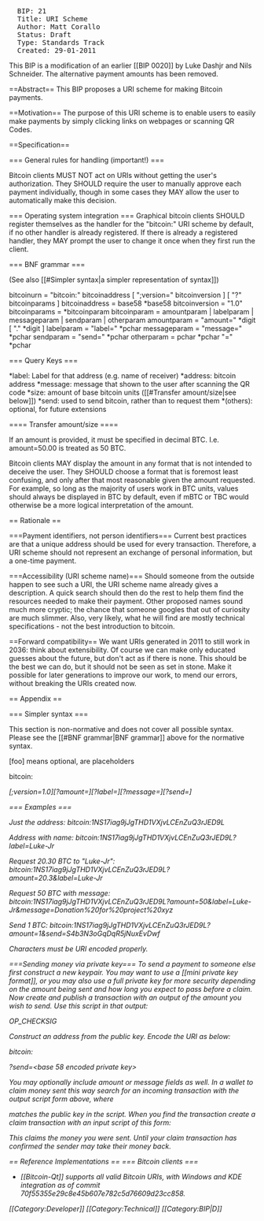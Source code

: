 <pre>
  BIP: 21
  Title: URI Scheme
  Author: Matt Corallo
  Status: Draft
  Type: Standards Track
  Created: 29-01-2011
</pre>

This BIP is a modification of an earlier [[BIP 0020]] by Luke Dashjr and Nils Schneider. The alternative payment amounts has been removed.

==Abstract==
This BIP proposes a URI scheme for making Bitcoin payments.

==Motivation==
The purpose of this URI scheme is to enable users to easily make payments by simply clicking links on webpages or scanning QR Codes.

==Specification==

=== General rules for handling (important!) ===

Bitcoin clients MUST NOT act on URIs without getting the user's authorization.
They SHOULD require the user to manually approve each payment individually, though in some cases they MAY allow the user to automatically make this decision.

=== Operating system integration ===
Graphical bitcoin clients SHOULD register themselves as the handler for the "bitcoin:" URI scheme by default, if no other handler is already registered. If there is already a registered handler, they MAY prompt the user to change it once when they first run the client.

=== BNF grammar ===

(See also [[#Simpler syntax|a simpler representation of syntax]])

 bitcoinurn      = "bitcoin:" bitcoinaddress [ ";version=" bitcoinversion ] [ "?" bitcoinparams ]
 bitcoinaddress  = base58 *base58
 bitcoinversion  = "1.0"
 bitcoinparams   = *bitcoinparam
 bitcoinparam    = amountparam | labelparam | messageparam | sendparam | otherparam
 amountparam     = "amount=" *digit [ "." *digit ]
 labelparam      = "label=" *pchar
 messageparam    = "message=" *pchar
 sendparam       = "send=" *pchar
 otherparam      = pchar *pchar "=" *pchar

=== Query Keys ===

*label: Label for that address (e.g. name of receiver)
*address: bitcoin address
*message: message that shown to the user after scanning the QR code
*size: amount of base bitcoin units ([[#Transfer amount/size|see below]])
*send: used to send bitcoin, rather than to request them
*(others): optional, for future extensions

==== Transfer amount/size ====

If an amount is provided, it must be specified in decimal BTC.
I.e. amount=50.00 is treated as 50 BTC.

Bitcoin clients MAY display the amount in any format that is not intended to deceive the user.
They SHOULD choose a format that is foremost least confusing, and only after that most reasonable given the amount requested.
For example, so long as the majority of users work in BTC units, values should always be displayed in BTC by default, even if mBTC or TBC would otherwise be a more logical interpretation of the amount.

== Rationale ==

===Payment identifiers, not person identifiers===
Current best practices are that a unique address should be used for every transaction.
Therefore, a URI scheme should not represent an exchange of personal information, but a one-time payment.

===Accessibility (URI scheme name)===
Should someone from the outside happen to see such a URI, the URI scheme name already gives a description.
A quick search should then do the rest to help them find the resources needed to make their payment.
Other proposed names sound much more cryptic; the chance that someone googles that out of curiosity are much slimmer.
Also, very likely, what he will find are mostly technical specifications - not the best introduction to bitcoin.

==Forward compatibility==
We want URIs generated in 2011 to still work in 2036: think about extensibility.
Of course we can make only educated guesses about the future, but don't act as if there is none.
This should be the best we can do, but it should not be seen as set in stone.
Make it possible for later generations to improve our work, to mend our errors, without breaking the URIs created now.

== Appendix ==

=== Simpler syntax ===

This section is non-normative and does not cover all possible syntax.
Please see the [[#BNF grammar|BNF grammar]] above for the normative syntax.

[foo] means optional, <bar> are placeholders

 bitcoin:<address>[;version=1.0][?amount=<amount>][?label=<label>][?message=<message>][?send=<private key>]

=== Examples ===

Just the address:
 bitcoin:1NS17iag9jJgTHD1VXjvLCEnZuQ3rJED9L

Address with name:
 bitcoin:1NS17iag9jJgTHD1VXjvLCEnZuQ3rJED9L?label=Luke-Jr

Request 20.30 BTC to "Luke-Jr":
 bitcoin:1NS17iag9jJgTHD1VXjvLCEnZuQ3rJED9L?amount=20.3&label=Luke-Jr

Request 50 BTC with message:
 bitcoin:1NS17iag9jJgTHD1VXjvLCEnZuQ3rJED9L?amount=50&label=Luke-Jr&message=Donation%20for%20project%20xyz

Send 1 BTC:
 bitcoin:1NS17iag9jJgTHD1VXjvLCEnZuQ3rJED9L?amount=1&send=S4b3N3oGqDqR5jNuxEvDwf

Characters must be URI encoded properly.

===Sending money via private key===
To send a payment to someone else first construct a new keypair. You may want to use a [[mini private key format]], or you may also use a full private key for more security depending on the amount being sent and how long you expect to pass before a claim. Now create and publish a transaction with an output of the amount you wish to send. Use this script in that output:

 <pubkey> OP_CHECKSIG

Construct an address from the public key. Encode the URI as below:

 bitcoin:<address>?send=<base 58 encoded private key>

You may optionally include amount or message fields as well. In a wallet to claim money sent this way search for an incoming transaction with the output script form above, where <address> matches the public key in the script. When you find the transaction create a claim transaction with an input script of this form:

 <sig>

This claims the money you were sent. Until your claim transaction has confirmed the sender may take their money back.

== Reference Implementations ==
=== Bitcoin clients ===
* [[Bitcoin-Qt]] supports all valid Bitcoin URIs, with Windows and KDE integration as of commit 70f55355e29c8e45b607e782c5d76609d23cc858.

[[Category:Developer]]
[[Category:Technical]]
[[Category:BIP|D]]

